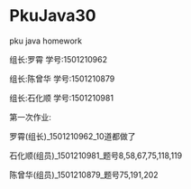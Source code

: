 # PkuJava30
pku java homework
<html>
<p>组长:罗霄   学号:1501210962</p>
<p>组长:陈曾华 学号:1501210879</p>
<p>组长:石化顺 学号:1501210981</p>
<p>第一次作业: </p>
<p>罗霄(组长)_1501210962_10道都做了</p>  
<p>石化顺(组员)_1501210981_题号8,58,67,75,118,119</p>    
<p>陈曾华(组员)_1501210879_题号75,191,202</p>
</html>
